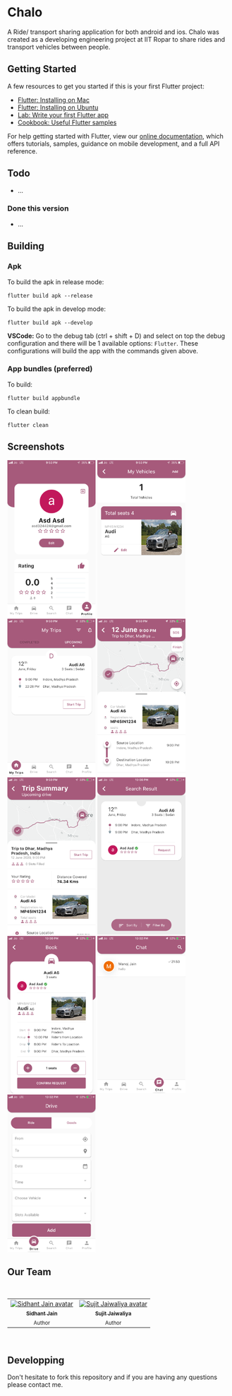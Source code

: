 # Chalo
A Ride/ transport sharing application for both android and ios.
Chalo was created as a developing engineering project at IIT Ropar to share rides and transport vehicles between people.

## Getting Started

A few resources to get you started if this is your first Flutter project:

- [Flutter: Installing on Mac](https://medium.com/@thiscodeworks.com/how-to-install-set-up-flutter-on-mac-b9472d646045)
- [Flutter: Installing on Ubuntu](https://medium.com/@harshguptahg007/installing-flutter-in-ubuntu-9f91c19d4242)
- [Lab: Write your first Flutter app](https://flutter.dev/docs/get-started/codelab)
- [Cookbook: Useful Flutter samples](https://flutter.dev/docs/cookbook)

For help getting started with Flutter, view our
[online documentation](https://flutter.dev/docs), which offers tutorials,
samples, guidance on mobile development, and a full API reference.

## Todo
* ...

### Done this version
* ...

## Building
### Apk
To build the apk in release mode:
```console
flutter build apk --release
```
To build the apk in develop mode:
```console
flutter build apk --develop
```

**VSCode:** Go to the debug tab (ctrl + shift + D) and select on top the debug configuration and there will be 1 available options: `Flutter`.
These configurations will build the app with the commands given above.

### App bundles (preferred)
To build:
```console
flutter build appbundle
```
To clean build:
```console
flutter clean
```

## Screenshots
<p>
    <img src="/assets/screenshots/IMG_2293.PNG" alt="drawing" width="200"/>
    <img src="/assets/screenshots/IMG_2294.PNG" alt="drawing" width="200"/>
    <img src="/assets/screenshots/IMG_2295.PNG" alt="drawing" width="200"/>
    <img src="/assets/screenshots/IMG_2298.PNG" alt="drawing" width="200"/>
    <img src="/assets/screenshots/IMG_2299.PNG" alt="drawing" width="200"/>
    <img src="/assets/screenshots/IMG_2300.PNG" alt="drawing" width="200"/>
    <img src="/assets/screenshots/IMG_2301.PNG" alt="drawing" width="200"/>
    <img src="/assets/screenshots/IMG_2302.PNG" alt="drawing" width="200"/>
    <img src="/assets/screenshots/IMG_2303.PNG" alt="drawing" width="200"/>
</p>

## Our Team

<br>
<table>
  <tr>
    <td align="center">
      <a href="https://github.com/paradoxSid">
        <img src="https://avatars2.githubusercontent.com/u/48842488?s=400" width="170px;" alt="Sidhant Jain avatar">
        <br /><sub><b>Sidhant Jain</b></sub></a><br />
        <sub>Author</sub>
      </a>
    </td>
    <td align="center">
      <a href="https://github.com/Sujit26">
        <img src="https://avatars3.githubusercontent.com/u/45810709?s=400&v=4" width="170px;" alt="Sujit Jaiwaliya avatar">
        <br /><sub><b>Sujit Jaiwaliya</b></sub></a><br />
        <sub>Author</sub>
      </a>
    </td>
  </tr>
</table>
<br>

## Developping
Don't hesitate to fork this repository and if you are having any questions please contact me.
